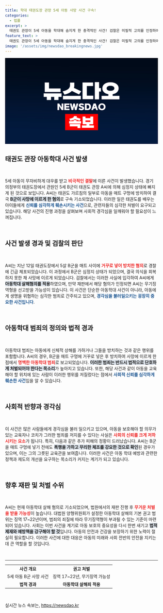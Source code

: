 ```yaml
---
title: 학대 태권도장 관장 5세 아동 사망 사건 구속!
categories:
  - 법률
excerpt: >
  태권도 관장이 5세 아동을 학대해 숨지게 한 충격적인 사건! 검찰은 미필적 고의를 인정하여 아동학대 살해 혐의로 구속 기소하며, 최고 무기징역형이 선고될 가능성도 제기되고 있습니다.
feature_text: >
  태권도 관장이 5세 아동을 학대해 숨지게 한 충격적인 사건! 검찰은 미필적 고의를 인정하여 아동학대 살해 혐의로 구속 기소하며, 최고 무기징역형이 선고될 가능성도 제기되고 있습니다.
image: '/assets/img/newsdao_breakingnews.jpg'
---
```


<p><img src="/assets/img/newsdao_breakingnews.jpg" alt="firstkoreanews 속보" /></p>

<h2 data-ke-size="size26">태권도 관장 아동학대 사건 발생</h2>

<p data-ke-size="size16">&nbsp;</p>

<p>5세 아동이 무자비하게 대우를 받고 <b><span style="color: #ee2323;">비극적인 결말</span></b>에 이른 사건이 발생했습니다. 경기 의정부의 태권도장에서 관원인 5세 B군이 태권도 관장 A씨에 의해 심정지 상태에 빠지게 된 것으로 보입니다. A씨는 태권도 가르침의 일부로 아동을 매트 구멍에 방치하여 결국 <b><span style="background-color: #21538527;">B군이 사망에 이르게 한 혐의</span></b>로 구속 기소되었습니다. 이러한 일은 태권도를 배우는 아이들에게 <b><span style="color: #1a5490;">신뢰를 심각하게 훼손시키는 사건</span></b>으로, 관련자들의 심각한 처벌이 요구되고 있습니다. 해당 사건의 진행 과정을 살펴보며 사회적 경각심을 일깨워야 할 필요성이 느껴집니다.</p>

<p data-ke-size="size16">&nbsp;</p>

<h2 data-ke-size="size26">사건 발생 경과 및 검찰의 판단</h2>

<p data-ke-size="size16">&nbsp;</p>

<p>A씨는 지난 12일 태권도장에서 5살 B군을 매트 사이에 <b><span style="color: #ee2323;">거꾸로 넣어 방치한 혐의</span></b>로 경찰에 긴급 체포되었습니다. 이 과정에서 B군은 심정지 상태가 되었으며, 결국 의식을 회복하지 못한 채 사망에 이르게 되었습니다. 검찰에서는 이러한 사실에 입각하여 A씨에게 <b><span style="background-color: #21538527;">아동학대 살해혐의를 적용</span></b>하였으며, 만약 재판에서 해당 혐의가 인정되면 A씨는 무기징역형을 선고받을 가능성이 있습니다. 이 사건은 단순한 아동학대 사건이 아니라, 아동에게 생명을 위협하는 심각한 범죄로 간주되고 있으며, <b><span style="color: #1a5490;">경각심을 불러일으키는 굉장히 중요한 사건입니다</span></b>.</p>

<p data-ke-size="size16">&nbsp;</p>

<h2 data-ke-size="size26">아동학대 범죄의 정의와 법적 경과</h2>

<p data-ke-size="size16">&nbsp;</p>

<p>아동학대 범죄는 아동에게 신체적 상해를 가하거나 그들을 방치하는 것과 같은 행위를 포함합니다. A씨의 경우, B군을 매트 구멍에 거꾸로 넣은 후 방치하여 사망에 이르게 한 점에서 <b><span style="color: #ee2323;">명백한 아동학대 범죄</span></b>로 보고되었습니다. <b><span style="background-color: #21538527;">이러한 범죄는 반드시 법적으로 단호하게 처벌되어야 한다는 목소리</span></b>가 높아지고 있습니다. 또한, 해당 사건과 같이 아동을 교육해야 할 위치에 있는 사람이 이러한 행위를 저질렀다는 점에서 <b><span style="color: #1a5490;">사회적 신뢰를 심각하게 훼손한 사건</span></b>임을 알 수 있습니다.</p>

<p data-ke-size="size16">&nbsp;</p>

<h2 data-ke-size="size26">사회적 반향과 경각심</h2>

<p data-ke-size="size16">&nbsp;</p>

<p>이 사건은 많은 사람들에게 경각심을 불러 일으키고 있으며, 아동을 보호해야 할 의무가 있는 교육자나 코치가 그러한 범죄를 저지를 수 있다는 사실은 <b><span style="color: #ee2323;">사회의 신뢰를 크게 저하시키는 요소</span></b>가 됩니다. 특히, 다음과 같은 추가 피해의 정황이 드러났습니다. A씨는 B군을 매트 구멍에 넣기 전에도 <b><span style="background-color: #21538527;">폭행을 가하고 무리한 체조를 강요한 것으로 확인</span></b>된 경우가 있으며, 이는 그의 그릇된 교육관을 보여줍니다. 이러한 사건은 아동 학대 예방과 관련한 정책과 제도의 개선을 요구하는 목소리가 커지는 계기가 되고 있습니다.</p>

<p data-ke-size="size16">&nbsp;</p>

<h2 data-ke-size="size26">향후 재판 및 처벌 수위</h2>

<p data-ke-size="size16">&nbsp;</p>

<p>A씨는 현재 아동학대 살해 혐의로 기소되었으며, 법원에서의 재판 진행 후 <b><span style="color: #ee2323;">무거운 처벌을 받을 가능성</span></b>이 높습니다. 대법원 양형위원회가 설정한 아동학대 살해의 기본 권고 범위는 징역 17~22년이며, 범죄의 죄질에 따라 무기징역형이 부과될 수 있는 기준이 마련되어 있습니다. 사회는 이번 사건을 계기로 아동 보호의 중요성을 다시 한번 새기고 <b><span style="background-color: #21538527;">법적 제재와 예방책을 강구해야 할 것</span></b>입니다. 아동의 안전과 건강을 보장하기 위한 노력이 절실히 필요합니다. 이러한 사건에 대한 대응은 아동의 미래와 사회 전반의 안전을 지키는 데 큰 역할을 할 것입니다. </p>

<p data-ke-size="size16">&nbsp;</p>

<hr />

<table style="width:100%">
<tr>
<td style="text-align: center; height: 17px;"><b>사건 개요</b></td>
<td style="text-align: center; height: 17px;"><b>권고 처벌</b></td>
</tr>
<tr>
<td style="text-align: center; height: 17px;">5세 아동 B군 사망 사건</td>
<td style="text-align: center; height: 17px;">징역 17~22년, 무기징역 가능성</td>
</tr>
<tr>
<td style="text-align: center; height: 17px;"><b>법적 경과</b></td>
<td style="text-align: center; height: 17px;"><b>아동학대 살해죄 적용</b></td>
</tr>
</table>

<p data-ke-size="size16">&nbsp;</p>
실시간 뉴스 속보는, <a href="https://newsdao.kr" rel="dofollow">https://newsdao.kr</a>


